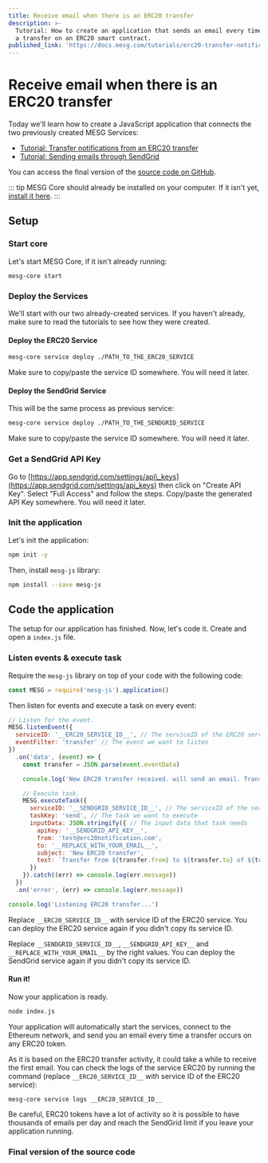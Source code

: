 ```yaml
---
title: Receive email when there is an ERC20 transfer
description: >-
  Tutorial: How to create an application that sends an email every time there is
  a transfer on an ERC20 smart contract.
published_link: 'https://docs.mesg.com/tutorials/erc20-transfer-notifications/receive-email-when-there-is-an-erc20-transfer.html'
---
```


# Receive email when there is an ERC20 transfer

Today we'll learn how to create a JavaScript application that connects the two previously created MESG Services:

* [Tutorial: Transfer notifications from an ERC20 transfer](./listen-for-transfers-of-an-ethereum-erc20-token.md)
* [Tutorial: Sending emails through SendGrid](./send-emails-with-sendgrid.md)

You can access the final version of the [source code on GitHub](https://github.com/mesg-foundation/docs/tree/master/tutorials/erc20-transfer-notifications/email-notification-on-erc20-transfer).

::: tip
MESG Core should already be installed on your computer. If it isn't yet, [install it here](../../guide/installation.html).
:::

## Setup

### Start core

Let's start MESG Core, if it isn't already running:

```text
mesg-core start
```

### Deploy the Services

We'll start with our two already-created services. If you haven't already, make sure to read the tutorials to see how they were created.

#### Deploy the ERC20 Service

```bash
mesg-core service deploy ./PATH_TO_THE_ERC20_SERVICE
```

Make sure to copy/paste the service ID somewhere. You will need it later.

#### Deploy the SendGrid Service

This will be the same process as previous service:

```bash
mesg-core service deploy ./PATH_TO_THE_SENDGRID_SERVICE
```

Make sure to copy/paste the service ID somewhere. You will need it later.

### Get a SendGrid API Key

Go to [https://app.sendgrid.com/settings/api\_keys](https://app.sendgrid.com/settings/api_keys) then click on "Create API Key". Select "Full Access" and follow the steps. Copy/paste the generated API Key somewhere. You will need it later.

### Init the application

Let's init the application:

```bash
npm init -y
```

Then, install `mesg-js` library:

```bash
npm install --save mesg-js
```

## Code the application

The setup for our application has finished. Now, let's code it. Create and open a `index.js` file.

### Listen events & execute task

Require the `mesg-js` library on top of your code with the following code:

```javascript
const MESG = require('mesg-js').application()
```

Then listen for events and execute a task on every event:

```javascript
// Listen for the event.
MESG.listenEvent({
  serviceID: '__ERC20_SERVICE_ID__', // The serviceID of the ERC20 service deployed
  eventFilter: 'transfer' // The event we want to listen
})
  .on('data', (event) => {
    const transfer = JSON.parse(event.eventData)

    console.log('New ERC20 transfer received. will send an email. Transaction hash:', transfer.transactionHash)

    // Execute task.
    MESG.executeTask({
      serviceID: '__SENDGRID_SERVICE_ID__', // The serviceID of the service to send emails
      taskKey: 'send', // The task we want to execute
      inputData: JSON.stringify({ // The input data that task needs
        apiKey: '__SENDGRID_API_KEY__',
        from: 'test@erc20notification.com',
        to: '__REPLACE_WITH_YOUR_EMAIL__',
        subject: 'New ERC20 transfer',
        text: `Transfer from ${transfer.from} to ${transfer.to} of ${transfer.value} tokens -> ${transfer.transactionHash}`
      })
    }).catch((err) => console.log(err.message))
  })
  .on('error', (err) => console.log(err.message))

console.log('Listening ERC20 transfer...')
```

Replace `__ERC20_SERVICE_ID__` with service ID of the ERC20 service. You can deploy the ERC20 service again if you didn't copy its service ID.

Replace `__SENDGRID_SERVICE_ID__`, `__SENDGRID_API_KEY__` and `__REPLACE_WITH_YOUR_EMAIL__` by the right values. You can deploy the SendGrid service again if you didn't copy its service ID.

#### Run it!

Now your application is ready.

```bash
node index.js
```

Your application will automatically start the services, connect to the Ethereum network, and send you an email every time a transfer occurs on any ERC20 token.

As it is based on the ERC20 transfer activity, it could take a while to receive the first email. You can check the logs of the service ERC20 by running the command (replace `__ERC20_SERVICE_ID__` with service ID of the ERC20 service):
```
mesg-core service logs __ERC20_SERVICE_ID__
```

Be careful, ERC20 tokens have a lot of activity so it is possible to have thousands of emails per day and reach the SendGrid limit if you leave your application running.


### Final version of the source code

<card-link url="https://github.com/mesg-foundation/docs/tree/master/tutorials/erc20-transfer-notifications/email-notification-on-erc20-transfer"></card-link>

